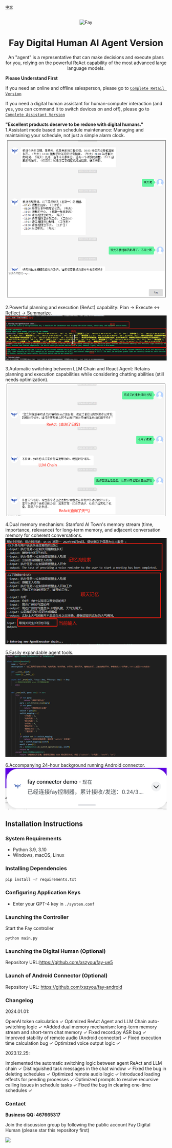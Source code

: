 [`中文`](https://github.com/TheRamU/Fay/blob/main/README.md)

<div align="center">
    <br>
    <img src="images/icon.png" alt="Fay">
    <h1>Fay Digital Human AI Agent Version</h1>
    An "agent" is a representative that can make decisions and execute plans for you, relying on the powerful ReAct capability of the most advanced large language models.
</div>




**Please Understand First**

If you need an online and offline salesperson, please go to [`Complete Retail Version`](https://github.com/TheRamU/Fay/tree/fay-sales-edition)

If you need a digital human assistant for human-computer interaction (and yes, you can command it to switch devices on and off), please go to [`Complete Assistant Version`](https://github.com/TheRamU/Fay/tree/fay-assistant-edition)

**"Excellent products deserve to be redone with digital humans."**
1.Assistant mode based on schedule maintenance: Managing and maintaining your schedule, not just a simple alarm clock.
<img src="images/you1.png" alt="Fay">

2.Powerful planning and execution (ReAct) capability: Plan -> Execute <-> Reflect -> Summarize.
<img src="images/you2.png" alt="Fay">

3.Automatic switching between LLM Chain and React Agent: Retains planning and execution capabilities while considering chatting abilities (still needs optimization).
<img src="images/you3.png" alt="Fay">

4.Dual memory mechanism: Stanford AI Town's memory stream (time, importance, relevance) for long-term memory, and adjacent conversation memory for coherent conversations.
<img src="images/you4.png" alt="Fay">

5.Easily expandable agent tools.
<img src="images/you5.png" alt="Fay">

6.Accompanying 24-hour background running Android connector.
<img src="images/you6.png" alt="Fay">

## **Installation Instructions**

### **System Requirements** 

- Python 3.9, 3.10
- Windows, macOS, Linux

### **Installing Dependencies**

```shell
pip install -r requirements.txt
```

### **Configuring Application Keys**

+ Enter your GPT-4 key in `./system.conf` 

### **Launching the Controller**

Start the Fay controller

```shell
python main.py
```

### **Launching the Digital Human (Optional)**

Repository URL:https://github.com/xszyou/fay-ue5


### **Launch of Android Connector (Optional)**
Repository URL: https://github.com/xszyou/fay-android


### **Changelog**
2024.01.01:

OpenAI token calculation ✓
Optimized ReAct Agent and LLM Chain auto-switching logic ✓
*Added dual memory mechanism: long-term memory stream and short-term chat memory ✓
Fixed record.py ASR bug ✓
Improved stability of remote audio (Android connector) ✓
Fixed execution time calculation bug ✓
Optimized voice output logic ✓

2023.12.25:

Implemented the automatic switching logic between agent ReAct and LLM chain ✓
Distinguished task messages in the chat window ✓
Fixed the bug in deleting schedules ✓
Optimized remote audio logic ✓
Introduced loading effects for pending processes ✓
Optimized prompts to resolve recursive calling issues in schedule tasks ✓
Fixed the bug in clearing one-time schedules ✓


### **Contact**

**Business QQ: 467665317**

Join the discussion group by following the public account Fay Digital Human (please star this repository first)

<img src="images/2.jpg"  />
